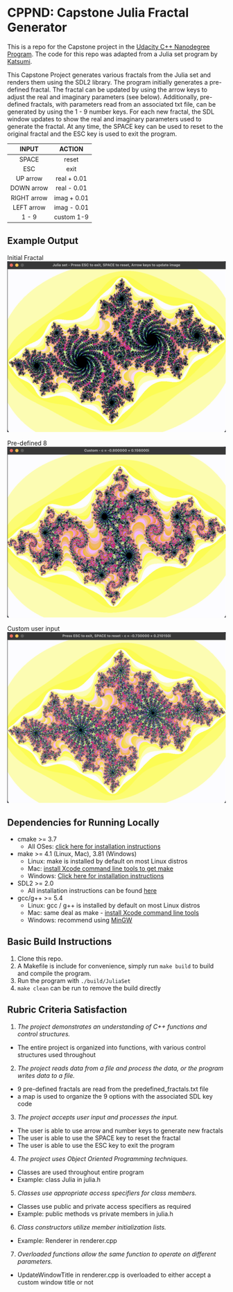 # CPPND: Capstone Julia Fractal Generator

This is a repo for the Capstone project in the [Udacity C++ Nanodegree Program](https://www.udacity.com/course/c-plus-plus-nanodegree--nd213). The code for this repo was adapted from a Julia set program by [Katsumi](https://gist.github.com/KatsumiKougen/74468b3c1c4b9844f6f77a2922f588f9).

This Capstone Project generates various fractals from the Julia set and renders them using the SDL2 library. The program initially generates a pre-defined fractal. The fractal can be updated by using the arrow keys to adjust the real and imaginary parameters (see below). Additionally, pre-defined fractals, with parameters read from an associated txt file, can be generated by using the 1 - 9 number keys. For each new fractal, the SDL window updates to show the real and imaginary parameters used to generate the fractal. At any time, the SPACE key can be used to reset to the original fractal and the ESC key is used to exit the program.

| INPUT           |    ACTION     |
| :-------------: | :-----------: |
| SPACE           |     reset     |
| ESC             |      exit     |
| UP arrow        |  real + 0.01  |
| DOWN arrow      |  real - 0.01  |
| RIGHT arrow     |  imag + 0.01  |
| LEFT arrow      |  imag - 0.01  |
| 1 - 9           |  custom 1-9   |

## Example Output
Initial Fractal
<img src="img/initial_fractal.png">

Pre-defined 8
<img src="img/predefined_8.png">

Custom user input
<img src="img/user_input.png">

## Dependencies for Running Locally

* cmake >= 3.7
  * All OSes: [click here for installation instructions](https://cmake.org/install/)
* make >= 4.1 (Linux, Mac), 3.81 (Windows)
  * Linux: make is installed by default on most Linux distros
  * Mac: [install Xcode command line tools to get make](https://developer.apple.com/xcode/features/)
  * Windows: [Click here for installation instructions](http://gnuwin32.sourceforge.net/packages/make.htm)
* SDL2 >= 2.0
  * All installation instructions can be found [here](https://wiki.libsdl.org/Installation)
* gcc/g++ >= 5.4
  * Linux: gcc / g++ is installed by default on most Linux distros
  * Mac: same deal as make - [install Xcode command line tools](https://developer.apple.com/xcode/features/)
  * Windows: recommend using [MinGW](http://www.mingw.org/)

## Basic Build Instructions

1. Clone this repo.
2. A Makefile is include for convenience, simply run `make build` to build and compile the program.
3. Run the program with `./build/JuliaSet`
4. `make clean` can be run to remove the build directly

## Rubric Criteria Satisfaction

1. *The project demonstrates an understanding of C++ functions and control structures.*
  - The entire project is organized into functions, with various control structures used throughout
2. *The project reads data from a file and process the data, or the program writes data to a file.*
  - 9 pre-defined fractals are read from the predefined_fractals.txt file
  - a map is used to organize the 9 options with the associated SDL key code
3. *The project accepts user input and processes the input.*
  - The user is able to use arrow and number keys to generate new fractals
  - The user is able to use the SPACE key to reset the fractal
  - The user is able to use the ESC key to exit the program
4. *The project uses Object Oriented Programming techniques.*
  - Classes are used throughout entire program
  - Example: class Julia in julia.h
5. *Classes use appropriate access specifiers for class members.*
  - Classes use public and private access specifiers as required
  - Example: public methods vs private members in julia.h
6. *Class constructors utilize member initialization lists.*
  - Example: Renderer in renderer.cpp
7. *Overloaded functions allow the same function to operate on different parameters.*
  - UpdateWindowTitle in renderer.cpp is overloaded to either accept a custom window title or not